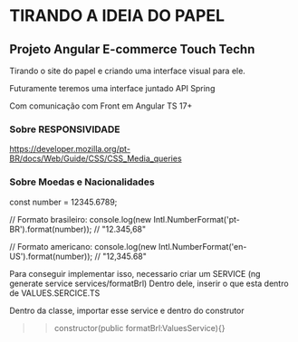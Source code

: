 # TIRANDO A IDEIA DO PAPEL

## Projeto Angular E-commerce Touch Techn 
Tirando o site do papel e criando uma interface visual para ele.

Futuramente teremos uma interface juntado API Spring 

Com comunicação com Front em Angular TS 17+

### Sobre RESPONSIVIDADE

https://developer.mozilla.org/pt-BR/docs/Web/Guide/CSS/CSS_Media_queries

### Sobre Moedas e Nacionalidades

const number = 12345.6789;

// Formato brasileiro:
console.log(new Intl.NumberFormat('pt-BR').format(number)); // "12.345,68"

// Formato americano:
console.log(new Intl.NumberFormat('en-US').format(number)); // "12,345.68"

Para conseguir implementar isso, necessario criar um SERVICE (ng generate service services/formatBrl)
    Dentro dele, inserir o que esta dentro de VALUES.SERCICE.TS

Dentro da classe, importar esse service e dentro do construtor 
>> constructor(public formatBrl:ValuesService){}

